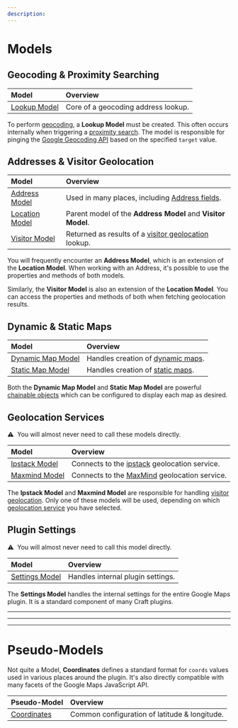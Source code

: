 ```yaml
---
description:
---
```


# Models

## Geocoding & Proximity Searching

| Model                                 | Overview
|:--------------------------------------|:---------
| [Lookup Model](/models/lookup-model/) | Core of a geocoding address lookup.

To perform [geocoding](/geocoding/), a **Lookup Model** must be created. This often occurs internally when triggering a [proximity search](/proximity-search/). The model is responsible for pinging the [Google Geocoding API](https://developers.google.com/maps/documentation/geocoding/start) based on the specified `target` value.


## Addresses & Visitor Geolocation

| Model                                     | Overview
|:------------------------------------------|:---------
| [Address Model](/models/address-model/)   | Used in many places, including [Address fields](/address-field/).
| [Location Model](/models/location-model/) | Parent model of the **Address Model** and **Visitor Model**.
| [Visitor Model](/models/visitor-model/)   | Returned as results of a [visitor geolocation](/geolocation/) lookup.

You will frequently encounter an **Address Model**, which is an extension of the **Location Model**. When working with an Address, it's possible to use the properties and methods of both models.

Similarly, the **Visitor Model** is also an extension of the **Location Model**. You can access the properties and methods of both when fetching geolocation results.

## Dynamic & Static Maps

| Model                                           | Overview
|:------------------------------------------------|:---------
| [Dynamic Map Model](/models/dynamic-map-model/) | Handles creation of [dynamic maps](/dynamic-maps/).
| [Static Map Model](/models/static-map-model/)   | Handles creation of [static maps](/static-maps/).

Both the **Dynamic Map Model** and **Static Map Model** are powerful [chainable objects](/dynamic-maps/chaining/) which can be configured to display each map as desired.

## Geolocation Services

<div class="custom-block warning">
    <p>⚠️&nbsp; You will almost never need to call these models directly.</p>
</div>

| Model                                   | Overview
|:----------------------------------------|:---------
| [Ipstack Model](/models/ipstack-model/) | Connects to the [ipstack](/geolocation/service-providers/#ipstack) geolocation service.
| [Maxmind Model](/models/maxmind-model/) | Connects to the [MaxMind](/geolocation/service-providers/#maxmind) geolocation service.

 The **Ipstack Model** and **Maxmind Model** are responsible for handling [visitor geolocation](/geolocation/). Only one of these models will be used, depending on which [geolocation service](/geolocation/service-providers/) you have selected.

## Plugin Settings

<div class="custom-block warning">
    <p>⚠️&nbsp; You will almost never need to call this model directly.</p>
</div>

| Model                                     | Overview
|:------------------------------------------|:---------
| [Settings Model](/models/settings-model/) | Handles internal plugin settings.

The **Settings Model** handles the internal settings for the entire Google Maps plugin. It is a standard component of many Craft plugins.

---
---
---

# Pseudo-Models

Not quite a Model, **Coordinates** defines a standard format for `coords` values used in various places around the plugin. It's also directly compatible with many facets of the Google Maps JavaScript API.

| Pseudo-Model                        | Overview
|:------------------------------------|:---------
| [Coordinates](/models/coordinates/) | Common configuration of latitude & longitude.
